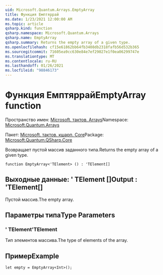 ```yaml
---
uid: Microsoft.Quantum.Arrays.EmptyArray
title: Функция Емптяррай
ms.date: 1/23/2021 12:00:00 AM
ms.topic: article
qsharp.kind: function
qsharp.namespace: Microsoft.Quantum.Arrays
qsharp.name: EmptyArray
qsharp.summary: Returns the empty array of a given type.
ms.openlocfilehash: cf15e61862bb64fb3408db2318fafb56d532b365
ms.sourcegitcommit: 71605ea9cc630e84e7ef29027e1f0ea06299747e
ms.translationtype: MT
ms.contentlocale: ru-RU
ms.lasthandoff: 01/26/2021
ms.locfileid: "98846173"
---
```

# <a name="emptyarray-function"></a><span data-ttu-id="77799-102">Функция Емптяррай</span><span class="sxs-lookup"><span data-stu-id="77799-102">EmptyArray function</span></span>

<span data-ttu-id="77799-103">Пространство имен: [Microsoft. тактов. Arrays](xref:Microsoft.Quantum.Arrays)</span><span class="sxs-lookup"><span data-stu-id="77799-103">Namespace: [Microsoft.Quantum.Arrays](xref:Microsoft.Quantum.Arrays)</span></span>

<span data-ttu-id="77799-104">Пакет: [Microsoft. тактов. кшарп. Core](https://nuget.org/packages/Microsoft.Quantum.QSharp.Core)</span><span class="sxs-lookup"><span data-stu-id="77799-104">Package: [Microsoft.Quantum.QSharp.Core](https://nuget.org/packages/Microsoft.Quantum.QSharp.Core)</span></span>


<span data-ttu-id="77799-105">Возвращает пустой массив заданного типа.</span><span class="sxs-lookup"><span data-stu-id="77799-105">Returns the empty array of a given type.</span></span>

```qsharp
function EmptyArray<'TElement> () : 'TElement[]
```


## <a name="output--telement"></a><span data-ttu-id="77799-106">Выходные данные: ' TElement []</span><span class="sxs-lookup"><span data-stu-id="77799-106">Output : 'TElement[]</span></span>

<span data-ttu-id="77799-107">Пустой массив.</span><span class="sxs-lookup"><span data-stu-id="77799-107">The empty array.</span></span>

## <a name="type-parameters"></a><span data-ttu-id="77799-108">Параметры типа</span><span class="sxs-lookup"><span data-stu-id="77799-108">Type Parameters</span></span>

### <a name="telement"></a><span data-ttu-id="77799-109">' TElement</span><span class="sxs-lookup"><span data-stu-id="77799-109">'TElement</span></span>

<span data-ttu-id="77799-110">Тип элементов массива.</span><span class="sxs-lookup"><span data-stu-id="77799-110">The type of elements of the array.</span></span>

## <a name="example"></a><span data-ttu-id="77799-111">Пример</span><span class="sxs-lookup"><span data-stu-id="77799-111">Example</span></span>

```qsharp
let empty = EmptyArray<Int>();
```